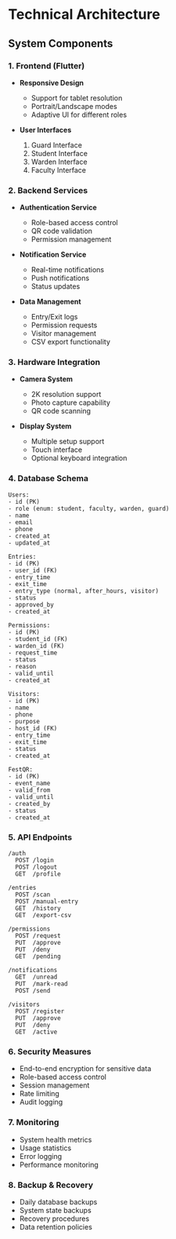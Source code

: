 # Technical Architecture

## System Components

### 1. Frontend (Flutter)
- **Responsive Design**
  - Support for tablet resolution
  - Portrait/Landscape modes
  - Adaptive UI for different roles

- **User Interfaces**
  1. Guard Interface
  2. Student Interface
  3. Warden Interface
  4. Faculty Interface

### 2. Backend Services
- **Authentication Service**
  - Role-based access control
  - QR code validation
  - Permission management

- **Notification Service**
  - Real-time notifications
  - Push notifications
  - Status updates

- **Data Management**
  - Entry/Exit logs
  - Permission requests
  - Visitor management
  - CSV export functionality

### 3. Hardware Integration
- **Camera System**
  - 2K resolution support
  - Photo capture capability
  - QR code scanning

- **Display System**
  - Multiple setup support
  - Touch interface
  - Optional keyboard integration

### 4. Database Schema

```
Users:
- id (PK)
- role (enum: student, faculty, warden, guard)
- name
- email
- phone
- created_at
- updated_at

Entries:
- id (PK)
- user_id (FK)
- entry_time
- exit_time
- entry_type (normal, after_hours, visitor)
- status
- approved_by
- created_at

Permissions:
- id (PK)
- student_id (FK)
- warden_id (FK)
- request_time
- status
- reason
- valid_until
- created_at

Visitors:
- id (PK)
- name
- phone
- purpose
- host_id (FK)
- entry_time
- exit_time
- status
- created_at

FestQR:
- id (PK)
- event_name
- valid_from
- valid_until
- created_by
- status
- created_at
```

### 5. API Endpoints

```
/auth
  POST /login
  POST /logout
  GET  /profile

/entries
  POST /scan
  POST /manual-entry
  GET  /history
  GET  /export-csv

/permissions
  POST /request
  PUT  /approve
  PUT  /deny
  GET  /pending

/notifications
  GET  /unread
  PUT  /mark-read
  POST /send

/visitors
  POST /register
  PUT  /approve
  PUT  /deny
  GET  /active
```

### 6. Security Measures
- End-to-end encryption for sensitive data
- Role-based access control
- Session management
- Rate limiting
- Audit logging

### 7. Monitoring
- System health metrics
- Usage statistics
- Error logging
- Performance monitoring

### 8. Backup & Recovery
- Daily database backups
- System state backups
- Recovery procedures
- Data retention policies
